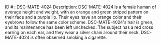 ID # : DSC-MATE-4024
Description: DSC-MATE-4024 is a female human of average height and weight, with an orange and green striped pattern on their face and a purple lip. Their eyes have an orange color and their eyebrows follow the same color scheme. DSC-MATE-4024's hair is green, and its maintenance has been left unchecked. The subject has a red cross earring on each ear, and they wear a silver chain around their neck. DSC-MATE-4024 is often observed smoking a cigarette. 